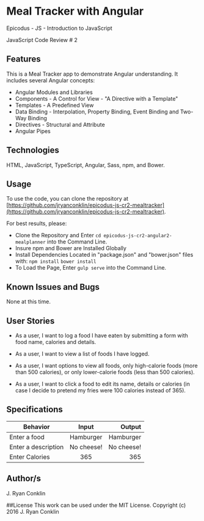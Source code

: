 # Meal Tracker with Angular
Epicodus - JS - Introduction to JavaScript

JavaScript Code Review # 2

## Features
This is a Meal Tracker app to demonstrate Angular understanding. It includes several Angular concepts:

- Angular Modules and Libraries
- Components - A Control for View - "A Directive with a Template"
- Templates - A Predefined View
- Data Binding - Interpolation, Property Binding, Event Binding and Two-Way Binding
- Directives - Structural and Attribute
- Angular Pipes

## Technologies

HTML, JavaScript, TypeScript, Angular, Sass, npm, and Bower.

## Usage

To use the code, you can clone the repository at [https://github.com/jryanconklin/epicodus-js-cr2-mealtracker](https://github.com/jryanconklin/epicodus-js-cr2-mealtracker).

For best results, please:

- Clone the Repository and Enter `cd epicodus-js-cr2-angular2-mealplanner` into the Command Line.
- Insure npm and Bower are Installed Globally
- Install Dependencies Located in "package.json" and "bower.json" files with:
 `npm install`
 `bower install`
- To Load the Page, Enter `gulp serve` into the Command Line.


## Known Issues and Bugs

None at this time.

## User Stories

- As a user, I want to log a food I have eaten by submitting a form with food name, calories and details.

- As a user, I want to view a list of foods I have logged.

- As a user, I want options to view all foods, only high-calorie foods (more than 500 calories), or only lower-calorie foods (less than 500 calories).

- As a user, I want to click a food to edit its name, details or calories (in case I decide to pretend my fries were 100 calories instead of 365).


## Specifications

| Behavior            | Input     | Output    |
| ------------------- |:---------:| ---------:|
| Enter a food        | Hamburger | Hamburger |
| Enter a description | No cheese!| No cheese!|
| Enter Calories      | 365       |    365    |


## Author/s
J. Ryan Conklin


##License
This work can be used under the MIT License.
Copyright (c) 2016 J. Ryan Conklin
